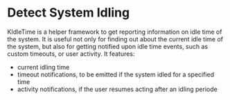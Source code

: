 # Detect System Idling

KIdleTime is a helper framework to get reporting information on idle time of the system. It is useful not only for finding out about the current idle time of the system, but also for getting
notified upon idle time events, such as custom timeouts, or user activity. It features:

* current idling time
* timeout notifications, to be emitted if the system idled for a specified time
* activity notifications, if the user resumes acting after an idling periode

